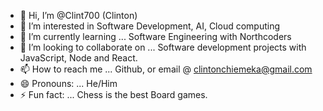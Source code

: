 - 👋 Hi, I’m @Clint700 (Clinton)
- 👀 I’m interested in Software Development, AI, Cloud computing
- 🌱 I’m currently learning ... Software Engineering with Northcoders
- 💞️ I’m looking to collaborate on ... Software development projects with JavaScript, Node and React.
- 📫 How to reach me ... Github, or email @ clintonchiemeka@gmail.com
- 😄 Pronouns: ... He/Him
- ⚡ Fun fact: ... Chess is the best Board games. 

<!---
Clint700/Clint700 is a ✨ special ✨ repository because its `README.md` (this file) appears on your GitHub profile.
You can click the Preview link to take a look at your changes.
--->
